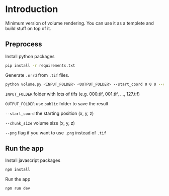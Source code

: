# Introduction

Minimum version of volume rendering. You can use it as a templete and build stuff on top of it.

## Preprocess

Install python packages

```bash
pip install -r requirements.txt
```
 
Generate `.nrrd` from `.tif` files.

```bash
python volume.py <INPUT_FOLDER> <OUTPUT_FOLDER> --start_coord 0 0 0 --chunk_size 128 128 128
```

`INPUT_FOLDER` folder with lots of tifs (e.g. 000.tif, 001.tif, ..., 127.tif)

`OUTPUT_FOLDER` use `public` folder to save the result

`--start_coord` the starting position (x, y, z)

`--chunk_size` volume size (x, y, z)

`--png` flag if you want to use `.png` instead of `.tif`

## Run the app

Install javascript packages

```bash
npm install
```

Run the app

```bash
npm run dev
```

